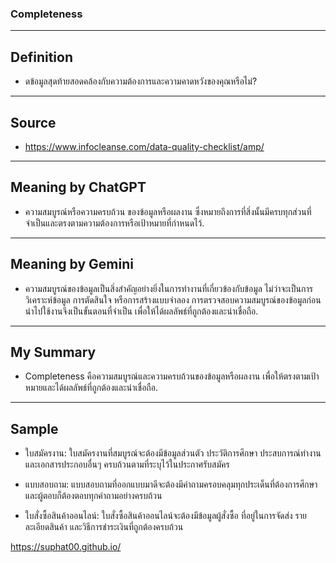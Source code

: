 ### Completeness
-----
## Definition

- ดข้อมูลสุดท้ายสอดคล้องกับความต้องการและความคาดหวังของคุณหรือไม่?

-----
## Source

- [https://www.infocleanse.com/data-quality-checklist/amp/ ](https://www.infocleanse.com/data-quality-checklist/amp/)

-----
## Meaning by ChatGPT

- ความสมบูรณ์หรือความครบถ้วน ของข้อมูลหรือผลงาน ซึ่งหมายถึงการที่สิ่งนั้นมีครบทุกส่วนที่จำเป็นและตรงตามความต้องการหรือเป้าหมายที่กำหนดไว้.

-----
## Meaning by Gemini

- ความสมบูรณ์ของข้อมูลเป็นสิ่งสำคัญอย่างยิ่งในการทำงานที่เกี่ยวข้องกับข้อมูล ไม่ว่าจะเป็นการวิเคราะห์ข้อมูล การตัดสินใจ หรือการสร้างแบบจำลอง การตรวจสอบความสมบูรณ์ของข้อมูลก่อนนำไปใช้งานจึงเป็นขั้นตอนที่จำเป็น เพื่อให้ได้ผลลัพธ์ที่ถูกต้องและน่าเชื่อถือ.

-----
## My Summary
- Completeness คือความสมบูรณ์และความครบถ้วนของข้อมูลหรือผลงาน เพื่อให้ตรงตามเป้าหมายและได้ผลลัพธ์ที่ถูกต้องและน่าเชื่อถือ.

-----
## Sample

- ใบสมัครงาน: ใบสมัครงานที่สมบูรณ์จะต้องมีข้อมูลส่วนตัว ประวัติการศึกษา ประสบการณ์ทำงาน และเอกสารประกอบอื่นๆ ครบถ้วนตามที่ระบุไว้ในประกาศรับสมัคร

- แบบสอบถาม: แบบสอบถามที่ออกแบบมาดีจะต้องมีคำถามครอบคลุมทุกประเด็นที่ต้องการศึกษา และผู้ตอบก็ต้องตอบทุกคำถามอย่างครบถ้วน

- ใบสั่งซื้อสินค้าออนไลน์: ใบสั่งซื้อสินค้าออนไลน์จะต้องมีข้อมูลผู้สั่งซื้อ ที่อยู่ในการจัดส่ง รายละเอียดสินค้า และวิธีการชำระเงินที่ถูกต้องครบถ้วน

https://suphat00.github.io/

